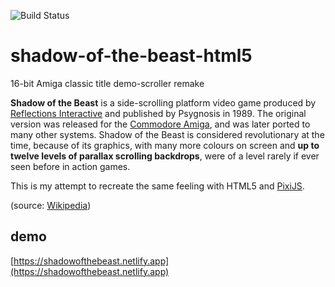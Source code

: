 ![Build Status](https://github.com/spleennooname/shadow-of-the-beast-html5/workflows/CI/badge.svg)

# shadow-of-the-beast-html5

16-bit Amiga classic title demo-scroller remake

**Shadow of the Beast** is a side-scrolling platform video game produced by [Reflections Interactive](https://en.wikipedia.org/wiki/Ubisoft_Reflections) and published by Psygnosis in 1989. The original version was released for the [Commodore Amiga](https://en.wikipedia.org/wiki/Commodore_Amiga), and was later ported to many other systems. Shadow of the Beast is considered revolutionary at the time, because of its graphics, with many more colours on screen and **up to twelve levels of parallax scrolling backdrops**, were of a level rarely if ever seen before in action games.

This is my attempt to recreate the same feeling with HTML5 and [PixiJS](https://www.pixijs.com/).

(source: [Wikipedia](https://en.wikipedia.org/wiki/Shadow_of_the_Beast))

## demo

[https://shadowofthebeast.netlify.app](https://shadowofthebeast.netlify.app)
